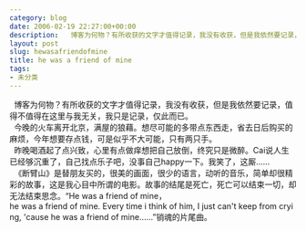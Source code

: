 ```yaml
---
category: blog
date: 2006-02-19 22:27:00+00:00
description:   博客为何物？有所收获的文字才值得记录，我没有收获，但是我依然要记录，值得不值
layout: post
slug: hewasafriendofmine
title: he was a friend of mine
tags:
- 未分类
---
```


  博客为何物？有所收获的文字才值得记录，我没有收获，但是我依然要记录，值得不值得在这里与我无关，我只是记录，仅此而已。  
  今晚的火车离开北京，满屋的狼藉。想尽可能的多带点东西走，省去日后购买的麻烦，今年想要存点钱，可是似乎不大可能，只有两只手。  
  昨晚喝酒起了点兴致，心里有点做痒想把自己放倒，终究只是微醉。Cai说人生已经够沉重了，自己找点乐子吧，没事自己happy一下。我笑了，这厮……  
  《断臂山》是替朋友买的，很美的画面，很少的语言，动听的音乐，简单却很精彩的故事，这是我心目中所谓的电影。故事的结尾是死亡，死亡可以结束一切，却无法结束思念。“He was a friend of mine，he was a friend of mine. Every time i think of him, I just can't keep from crying, 'cause he was a friend of mine……”销魂的片尾曲。  

